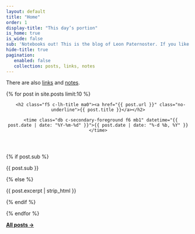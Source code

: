 ```yaml
---
layout: default
title: "Home"
order: 1
display-title: "This day’s portion"
is_home: true
is_wide: false
sub: 'Notebooks out! This is the blog of Leon Paternoster. If you like what you’re reading, do <a href="/feed/index.xml">Subscribe to the RSS feed</a> and/or <a href="https://micro.blog/leonp/">follow me on micro.blog</a>. You can also <a href="/contact">contact me</a> directly.'
hide-title: true
pagination:
   enabled: false
   collection: posts, links, notes
---
```


<p class="f6">There are also <a href="/links">links</a> and <a href="/notes">notes</a>.</p>

{% for post in site.posts limit:10 %}

<article class="mv4 mv5-ns">

   <header class="mb1 flex flex-column flex-column-reverse">

      <h2 class="f5 c-lh-title ma0"><a href="{{ post.url }}" class="no-underline">{{ post.title }}</a></h2>

      <time class="db c-secondary-foreground f6 mb1" datetime="{{ post.date | date: "%Y-%m-%d" }}">{{ post.date | date: "%-d %b, %Y" }}</time>

   </header>

   {% if post.sub %}

   <p class="ma0">{{ post.sub }}</p>

   {% else %}

   <p class="ma0">{{ post.excerpt | strip_html }}</p>

   {% endif %}

</article>

{% endfor %}

**[All posts &rarr;](/posts)**




